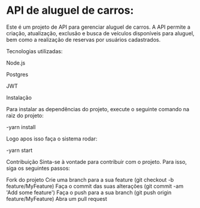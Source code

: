 # API de aluguel de carros:

Este é um projeto de API para gerenciar aluguel de carros. A API permite a criação, atualização, exclusão e busca de veículos disponíveis para aluguel, bem como a realização de reservas por usuários cadastrados.

Tecnologias utilizadas:

Node.js

Postgres

JWT

Instalação

Para instalar as dependências do projeto, execute o seguinte comando na raiz do projeto:

-yarn install

Logo apos isso faça o sistema rodar:

-yarn start

Contribuição
Sinta-se à vontade para contribuir com o projeto. Para isso, siga os seguintes passos:

Fork do projeto
Crie uma branch para a sua feature (git checkout -b feature/MyFeature)
Faça o commit das suas alterações (git commit -am 'Add some feature')
Faça o push para a sua branch (git push origin feature/MyFeature)
Abra um pull request




